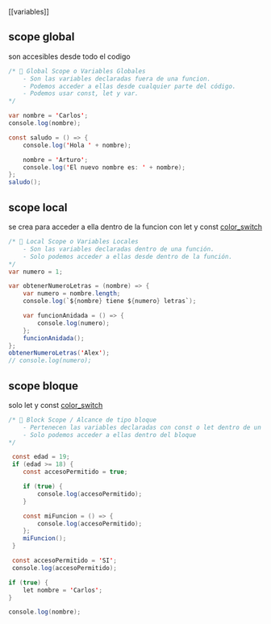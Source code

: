 [[variables]]

## scope global
son accesibles desde todo el codigo 
```java
/* 📌 Global Scope o Variables Globales
	- Son las variables declaradas fuera de una funcion.
	- Podemos acceder a ellas desde cualquier parte del código.
	- Podemos usar const, let y var.
*/

var nombre = 'Carlos';
console.log(nombre);

const saludo = () => {
	console.log('Hola ' + nombre);

	nombre = 'Arturo';
	console.log('El nuevo nombre es: ' + nombre);
};
saludo();
```

## scope local
se crea para acceder a ella dentro de la funcion  con let y const
[color_switch](file:///home/kali/Desktop/jorge_arma/javascript/fundamentos/files_gedit/scopelocal.js)
```java
/* 📌 Local Scope o Variables Locales
	- Son las variables declaradas dentro de una función.
	- Solo podemos acceder a ellas desde dentro de la función.
*/
var numero = 1;

var obtenerNumeroLetras = (nombre) => {
	var numero = nombre.length;
	console.log(`${nombre} tiene ${numero} letras`);

	var funcionAnidada = () => {
		console.log(numero);
	};
	funcionAnidada();
};
obtenerNumeroLetras('Alex');
// console.log(numero);
```

## scope bloque
solo let y const
[color_switch](file:///home/kali/Desktop/jorge_arma/javascript/fundamentos/files_gedit/scopebloque.js)
```java
/* 📌 Block Scope / Alcance de tipo bloque
	- Pertenecen las variables declaradas con const o let dentro de un bloque { }
	- Solo podemos acceder a ellas dentro del bloque
*/

 const edad = 19;
 if (edad >= 18) {
 	const accesoPermitido = true;

 	if (true) {
 		console.log(accesoPermitido);
 	}

 	const miFuncion = () => {
 		console.log(accesoPermitido);
 	};
 	miFuncion();
 }

 const accesoPermitido = 'SI';
 console.log(accesoPermitido);

if (true) {
	let nombre = 'Carlos';
}

console.log(nombre);
```